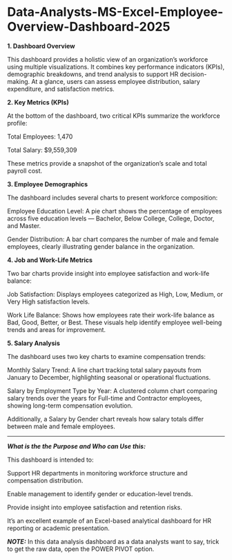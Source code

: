 # Data-Analysts-MS-Excel-Employee-Overview-Dashboard-2025
**1. Dashboard Overview**

This dashboard provides a holistic view of an organization’s workforce using multiple visualizations. It combines key performance indicators (KPIs), demographic breakdowns, and trend analysis to support HR decision-making.
At a glance, users can assess employee distribution, salary expenditure, and satisfaction metrics.

**2. Key Metrics (KPIs)**

At the bottom of the dashboard, two critical KPIs summarize the workforce profile:

Total Employees: 1,470

Total Salary: $9,559,309

These metrics provide a snapshot of the organization’s scale and total payroll cost.

**3. Employee Demographics**

The dashboard includes several charts to present workforce composition:

Employee Education Level: A pie chart shows the percentage of employees across five education levels — Bachelor, Below College, College, Doctor, and Master.

Gender Distribution: A bar chart compares the number of male and female employees, clearly illustrating gender balance in the organization.

**4. Job and Work-Life Metrics**

Two bar charts provide insight into employee satisfaction and work-life balance:

Job Satisfaction: Displays employees categorized as High, Low, Medium, or Very High satisfaction levels.

Work Life Balance: Shows how employees rate their work-life balance as Bad, Good, Better, or Best.
These visuals help identify employee well-being trends and areas for improvement.

**5. Salary Analysis**

The dashboard uses two key charts to examine compensation trends:

Monthly Salary Trend: A line chart tracking total salary payouts from January to December, highlighting seasonal or operational fluctuations.

Salary by Employment Type by Year: A clustered column chart comparing salary trends over the years for Full-time and Contractor employees, showing long-term compensation evolution.

Additionally, a Salary by Gender chart reveals how salary totals differ between male and female employees.

--------------------------------------------------------------------------------------------
***What is the the Purpose and Who can Use this:***

This dashboard is intended to:

Support HR departments in monitoring workforce structure and compensation distribution.

Enable management to identify gender or education-level trends.

Provide insight into employee satisfaction and retention risks.

It’s an excellent example of an Excel-based analytical dashboard for HR reporting or academic presentation.

***NOTE:*** In this data analysis dashboard as a data analysts want to say, trick to get the raw data, open the POWER PIVOT option.

